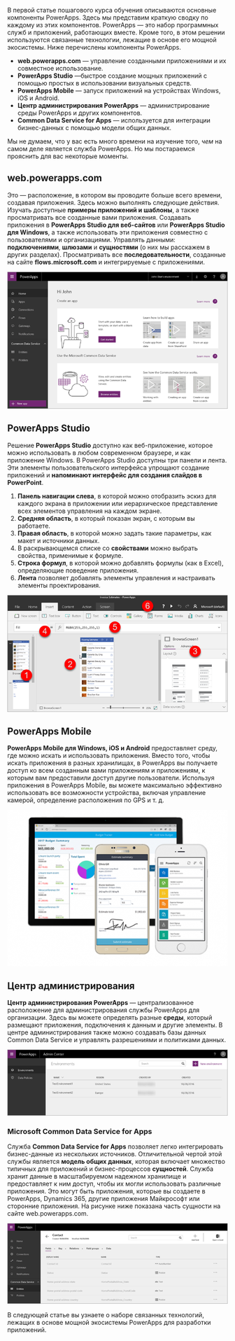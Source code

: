 В первой статье пошагового курса обучения описываются основные компоненты PowerApps. Здесь мы представим краткую сводку по каждому из этих компонентов. PowerApps — это набор программных служб и приложений, работающих вместе. Кроме того, в этом решении используются связанные технологии, лежащие в основе его мощной экосистемы. Ниже перечислены компоненты PowerApps.

* **web.powerapps.com** — управление созданными приложениями и их совместное использование.
* **PowerApps Studio** —быстрое создание мощных приложений с помощью простых в использовании визуальных средств.
* **PowerApps Mobile** — запуск приложений на устройствах Windows, iOS и Android.
* **Центр администрирования PowerApps** — администрирование среды PowerApps и других компонентов.
* **Common Data Service for Apps** — используется для интеграции бизнес-данных с помощью модели общих данных.

Мы не думаем, что у вас есть много времени на изучение того, *чем* на самом деле является служба PowerApps. Но мы постараемся прояснить для вас некоторые моменты.

## <a name="webpowerappscom"></a>web.powerapps.com
Это — расположение, в котором вы проводите больше всего времени, создавая приложения. Здесь можно выполнять следующие действия. Изучать доступные **примеры приложений и шаблоны**, а также просматривать все созданные вами приложения. Создавать приложения в **PowerApps Studio для веб-сайтов** или **PowerApps Studio для Windows**, а также использовать эти приложения совместно с пользователями и организациями. Управлять данными: **подключениями**, **шлюзами** и **сущностями** (о них мы расскажем в других разделах). Просматривать все **последовательности**, созданные на сайте **flows.microsoft.com** и интегрируемые с приложениями.

![Сайт web.powerapps.com](./media/learning-powerapps-parts/powerapps-web-site.png)

## <a name="powerapps-studio"></a>PowerApps Studio
Решение **PowerApps Studio** доступно как веб-приложение, которое можно использовать в любом современном браузере, и как приложение Windows. В PowerApps Studio доступны три панели и лента. Эти элементы пользовательского интерфейса упрощают создание приложений и **напоминают интерфейс для создания слайдов в PowerPoint**.

1. **Панель навигации слева**, в которой можно отобразить эскиз для каждого экрана в приложении или иерархическое представление всех элементов управления на каждом экране.
2. **Средняя область**, в который показан экран, с которым вы работаете.
3. **Правая область**, в которой можно задать такие параметры, как макет и источники данных.
4. В раскрывающемся списке со **свойствами** можно выбрать свойства, применимые к формуле.
5. **Строка формул**, в которой можно добавлять формулы (как в Excel), определяющие поведение приложения.
6. **Лента** позволяет добавлять элементы управления и настраивать элементы проектирования.

![PowerApps Studio](./media/learning-powerapps-parts/powerapps-studio.png)

## <a name="powerapps-mobile"></a>PowerApps Mobile
**PowerApps Mobile для Windows, iOS и Android** предоставляет среду, где можно искать и использовать приложения. Вместо того, чтобы искать приложения в разных хранилищах, в PowerApps вы получаете доступ ко всем созданным вами приложениям и приложениям, к которым вам предоставили доступ другие пользователи. Используя приложения в PowerApps Mobile, вы можете максимально эффективно использовать все возможности устройства, включая управление камерой, определение расположения по GPS и т. д.

![PowerApps Mobile](./media/learning-powerapps-parts/powerapps-mobile.png)

## <a name="admin-center"></a>Центр администрирования
**Центр администрирования PowerApps** — централизованное расположение для администрирования службы PowerApps для организации. Здесь вы можете определять разные **среды**, который размещают приложения, подключения к данным и другие элементы. В центре администрирования также можно создавать базы данных Common Data Service и управлять разрешениями и политиками данных.

![Центр администрирования PowerApps](./media/learning-powerapps-parts/powerapps-admin-center.png)

### <a name="microsoft-common-data-service-for-apps"></a>Microsoft Common Data Service for Apps
Служба **Common Data Service for Apps** позволяет легко интегрировать бизнес-данные из нескольких источников. Отличительной чертой этой службы является **модель общих данных**, которая включает множество типичных для приложений и бизнес-процессов **сущностей**. Служба хранит данные в масштабируемом надежном хранилище и предоставляет к ним доступ, чтобы их могли использовать различные приложения. Это могут быть приложения, которые вы создаете в PowerApps, Dynamics 365, другие приложения Майкрософт или сторонние приложения. На рисунке ниже показана часть сущности на сайте web.powerapps.com.

![PowerApps: сущность "Контакт"](./media/learning-powerapps-parts/powerapps-contact.png)

В следующей статье вы узнаете о наборе связанных технологий, лежащих в основе мощной экосистемы PowerApps для разработки приложений.

